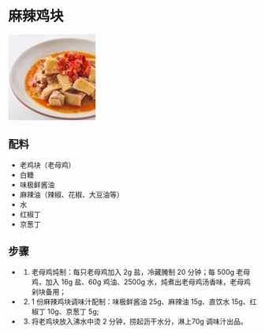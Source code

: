 # 麻辣鸡块

![麻辣鸡块](../images/麻辣鸡块.jpg)


## 配料
- 老鸡块（老母鸡）
- 白糖
- 味极鲜酱油
- 麻辣油（辣椒、花椒、大豆油等）
- 水
- 红椒丁
- 京葱丁

## 步骤
- 1. 老母鸡炖制：每只老母鸡加入 2g 盐，冷藏腌制 20 分钟；每 500g 老母鸡，加入 16g 盐、60g 鸡油、2500g 水，炖煮出老母鸡汤香味，老母鸡剁块备用；
- 2. 1 份麻辣鸡块调味汁配制：味极鲜酱油 25g、麻辣油 15g、直饮水 15g、红椒丁 10g、京葱丁 5g;
- 3. 将老鸡块放入沸水中烫 2 分钟，捞起沥干水分，淋上70g 调味汁出品。
